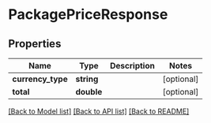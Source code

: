 # PackagePriceResponse

## Properties
Name | Type | Description | Notes
------------ | ------------- | ------------- | -------------
**currency_type** | **string** |  | [optional] 
**total** | **double** |  | [optional] 

[[Back to Model list]](../README.md#documentation-for-models) [[Back to API list]](../README.md#documentation-for-api-endpoints) [[Back to README]](../README.md)


